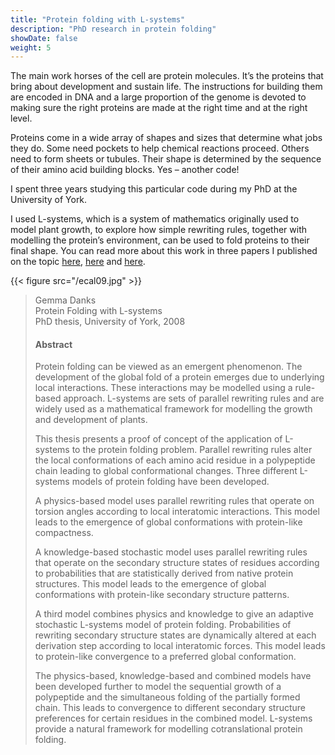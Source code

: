 ```yaml
---
title: "Protein folding with L-systems"
description: "PhD research in protein folding"
showDate: false
weight: 5
---
```


The main work horses of the cell are protein molecules. It’s the proteins that bring about development and sustain life. The instructions for building them are encoded in DNA and a large proportion of the genome is devoted to making sure the right proteins are made at the right time and at the right level. 

Proteins come in a wide array of shapes and sizes that determine what jobs they do. Some need pockets to help chemical reactions proceed. Others need to form sheets or tubules. Their shape is determined by the sequence of their amino acid building blocks. Yes – another code! 

I spent three years studying this particular code during my PhD at the University of York. 

I used L-systems, which is a system of mathematics originally used to model plant growth, to explore how simple rewriting rules, together with modelling the protein’s environment, can be used to fold proteins to their final shape. You can read more about this work in three papers I published on the topic [here](https://link.springer.com/chapter/10.1007/978-3-540-74913-4_110), [here](https://pure.york.ac.uk/portal/en/publications/protein-folding-with-stochastic-l-systems) and [here](https://link.springer.com/chapter/10.1007/978-3-642-21283-3_36). 

{{< figure src="/ecal09.jpg" >}}

>Gemma Danks  
>Protein Folding with L-systems  
>PhD thesis, University of York, 2008  
>
>#### Abstract
>Protein folding can be viewed as an emergent phenomenon. The development of the global fold of a protein emerges due to underlying local interactions. These interactions may be modelled using a rule-based approach. L-systems are sets of parallel rewriting rules and are widely used as a mathematical framework for modelling the growth and development of plants.
>
>This thesis presents a proof of concept of the application of L-systems to the protein folding problem. Parallel rewriting rules alter the local conformations of each amino acid residue in a polypeptide chain leading to global conformational changes. Three different L-systems models of protein folding have been developed.
>
>A physics-based model uses parallel rewriting rules that operate on torsion angles according to local interatomic interactions. This model leads to the emergence of global conformations with protein-like compactness.
>
>A knowledge-based stochastic model uses parallel rewriting rules that operate on the secondary structure states of residues according to probabilities that are statistically derived from native protein structures. This model leads to the emergence of global conformations with protein-like secondary structure patterns.
>
>A third model combines physics and knowledge to give an adaptive stochastic L-systems model of protein folding. Probabilities of rewriting secondary structure states are dynamically altered at each derivation step according to local interatomic forces. This model leads to protein-like convergence to a preferred global conformation.
>
>The physics-based, knowledge-based and combined models have been developed further to model the sequential growth of a polypeptide and the simultaneous folding of the partially formed chain. This leads to convergence to different secondary structure preferences for certain residues in the combined model. L-systems provide a natural framework for modelling cotranslational protein folding.